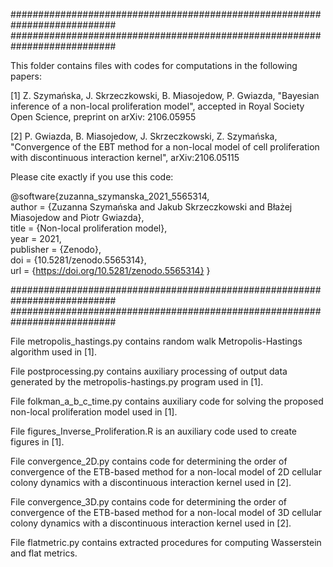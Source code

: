 ###########################################################################
###########################################################################

This folder contains files with codes for computations in the following papers:

[1] Z. Szymańska, J. Skrzeczkowski, B. Miasojedow, P. Gwiazda, "Bayesian inference of a non-local proliferation model", accepted in Royal Society Open Science, preprint on arXiv: 2106.05955

[2] P. Gwiazda, B. Miasojedow, J. Skrzeczkowski, Z. Szymańska, "Convergence of the EBT method for a non-local model of cell proliferation with discontinuous interaction kernel", arXiv:2106.05115

Please cite exactly if you use this code:

@software{zuzanna_szymanska_2021_5565314,  
  author       = {Zuzanna Szymańska and Jakub Skrzeczkowski and Błażej Miasojedow and Piotr Gwiazda},  
  title        = {Non-local proliferation model},  
  year         = 2021,  
  publisher    = {Zenodo},  
  doi          = {10.5281/zenodo.5565314},  
  url          = {https://doi.org/10.5281/zenodo.5565314} 
}

###########################################################################
###########################################################################

File metropolis_hastings.py contains random walk Metropolis-Hastings algorithm used in [1].

File postprocessing.py contains auxiliary processing of output data generated by the metropolis-hastings.py program used in [1].

File folkman_a_b_c_time.py contains auxiliary code for solving the proposed non-local proliferation model used in [1].

File figures_Inverse_Proliferation.R is an auxiliary code used to create figures in [1].

File convergence_2D.py contains code for determining the order of convergence of the ETB-based method for a non-local model of 2D cellular colony dynamics with a discontinuous interaction kernel used in [2].

File convergence_3D.py contains code for determining the order of convergence of the ETB-based method for a non-local model of 3D cellular colony dynamics with a discontinuous interaction kernel used in [2].

File flatmetric.py contains extracted procedures for computing Wasserstein and flat metrics.
